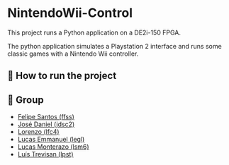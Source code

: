 # NintendoWii-Control
This project runs a Python application on a DE2i-150 FPGA.

The python application simulates a Playstation 2 interface and runs some classic games with a Nintendo Wii controller.

## 🚀 How to run the project

## 👥 Group

- [Felipe Santos (ffss)](https://github.com/SageScroll18144)
- [José Daniel (jdsc2)](https://github.com/JDaniielC)
- [Lorenzo (lfc4)](https://github.com/)
- [Lucas Emmanuel (legl)](https://github.com/OhLK)
- [Lucas Monterazo (lsm6)](https://github.com/Monterazo)
- [Luís Trevisan (lpst)](https://github.com/luis-trevisan)
